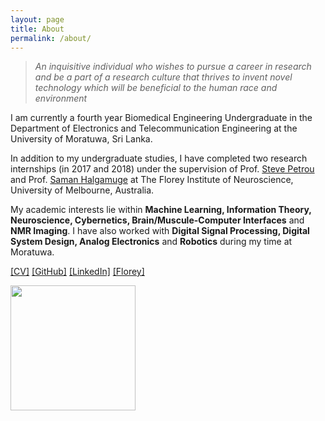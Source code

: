 ```yaml
---
layout: page
title: About
permalink: /about/
---
```


> *An inquisitive individual who wishes to pursue a career in research and be a part of a research culture that thrives to invent novel technology which will be beneficial to the human race and environment*

I am currently a fourth year Biomedical Engineering Undergraduate in the Department of Electronics and Telecommunication Engineering at the University of Moratuwa, Sri Lanka.


In addition to my undergraduate studies, I have completed two research internships (in 2017 and 2018) under the supervision of Prof. [Steve Petrou](https://www.florey.edu.au/science-research/scientist-directory/professor-steven-petrou) and Prof. [Saman Halgamuge](https://mechanical.eng.unimelb.edu.au/people/saman) at The Florey Institute of Neuroscience, University of Melbourne, Australia. 


My academic interests lie within **Machine Learning, Information Theory, Neuroscience, Cybernetics, Brain/Muscule-Computer Interfaces** and **NMR Imaging**. I have also worked with **Digital Signal Processing, Digital System Design, Analog Electronics** and **Robotics** during my time at Moratuwa. 


[[CV]]( https://sites.google.com/site/ashwinsprojects/) [[GitHub]](https://github.com/Laknath1996) [[LinkedIn]](http://wordpress.redirectingat.com/?id=725X1342&isjs=1&jv=13.23.5-stackpath&sref=https%3A%2F%2Fashwindesilva.wordpress.com%2F&url=https%3A%2F%2Fwww.linkedin.com%2Fin%2Fashwin-de-silva-6852b14b%2F&xguid=01DNKG5NFSFY3DST6JT71T301Y&xs=1&xtz=-330&xuuid=46c17aa72b7d94c302d6b7ca28f07427&xcust=8982) [[Florey]](https://www.florey.edu.au/science-research/scientist-directory/mr-ashwin-de-silva)

<img src="{{site.url}}/images/me.png" width="200" height="200"/>
